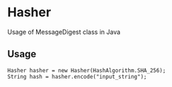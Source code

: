 # Hasher
Usage of MessageDigest class in Java

## Usage
```
Hasher hasher = new Hasher(HashAlgorithm.SHA_256);
String hash = hasher.encode("input_string");
```
